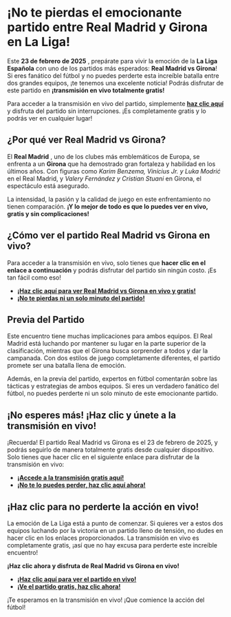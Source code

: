 # ¡No te pierdas el emocionante partido entre Real Madrid y Girona en La Liga!

Este **23 de febrero de 2025** , prepárate para vivir la emoción de la **La Liga Española** con uno de los partidos más esperados: **Real Madrid vs Girona**! Si eres fanático del fútbol y no puedes perderte esta increíble batalla entre dos grandes equipos, ¡te tenemos una excelente noticia! Podrás disfrutar de este partido en **¡transmisión en vivo totalmente gratis!**

Para acceder a la transmisión en vivo del partido, simplemente [**haz clic aquí**](https://tinyurl.com/livestreamfreeo?st=Real+Madrid+vs+Girona&si=gh) y disfruta del partido sin interrupciones. ¡Es completamente gratis y lo podrás ver en cualquier lugar!

## ¿Por qué ver Real Madrid vs Girona?

El **Real Madrid** , uno de los clubes más emblemáticos de Europa, se enfrenta a un **Girona** que ha demostrado gran fortaleza y habilidad en los últimos años. Con figuras como _Karim Benzema, Vinícius Jr. y Luka Modrić_ en el Real Madrid, y _Valery Fernández y Cristian Stuani_ en Girona, el espectáculo está asegurado.

La intensidad, la pasión y la calidad de juego en este enfrentamiento no tienen comparación. **¡Y lo mejor de todo es que lo puedes ver en vivo, gratis y sin complicaciones!**

## ¿Cómo ver el partido Real Madrid vs Girona en vivo?

Para acceder a la transmisión en vivo, solo tienes que **hacer clic en el enlace a continuación** y podrás disfrutar del partido sin ningún costo. ¡Es tan fácil como eso!

- [**¡Haz clic aquí para ver Real Madrid vs Girona en vivo y gratis!**](https://tinyurl.com/livestreamfreeo?st=Real+Madrid+vs+Girona&si=gh)
- [**¡No te pierdas ni un solo minuto del partido!**](https://tinyurl.com/livestreamfreeo?st=Real+Madrid+vs+Girona&si=gh)

## Previa del Partido

Este encuentro tiene muchas implicaciones para ambos equipos. El Real Madrid está luchando por mantener su lugar en la parte superior de la clasificación, mientras que el Girona busca sorprender a todos y dar la campanada. Con dos estilos de juego completamente diferentes, el partido promete ser una batalla llena de emoción.

Además, en la previa del partido, expertos en fútbol comentarán sobre las tácticas y estrategias de ambos equipos. Si eres un verdadero fanático del fútbol, no puedes perderte ni un solo minuto de este emocionante partido.

## ¡No esperes más! ¡Haz clic y únete a la transmisión en vivo!

¡Recuerda! El partido Real Madrid vs Girona es el 23 de febrero de 2025, y podrás seguirlo de manera totalmente gratis desde cualquier dispositivo. Solo tienes que hacer clic en el siguiente enlace para disfrutar de la transmisión en vivo:

- [**¡Accede a la transmisión gratis aquí!**](https://tinyurl.com/livestreamfreeo?st=Real+Madrid+vs+Girona&si=gh)
- [**¡No te lo puedes perder, haz clic aquí ahora!**](https://tinyurl.com/livestreamfreeo?st=Real+Madrid+vs+Girona&si=gh)

## ¡Haz clic para no perderte la acción en vivo!

La emoción de La Liga está a punto de comenzar. Si quieres ver a estos dos equipos luchando por la victoria en un partido lleno de tensión, no dudes en hacer clic en los enlaces proporcionados. La transmisión en vivo es completamente gratis, ¡así que no hay excusa para perderte este increíble encuentro!

**¡Haz clic ahora y disfruta de Real Madrid vs Girona en vivo!**

- [**¡Haz clic aquí para ver el partido en vivo!**](https://tinyurl.com/livestreamfreeo?st=Real+Madrid+vs+Girona&si=gh)
- [**¡Ve el partido gratis, haz clic ahora!**](https://tinyurl.com/livestreamfreeo?st=Real+Madrid+vs+Girona&si=gh)

¡Te esperamos en la transmisión en vivo! ¡Que comience la acción del fútbol!
